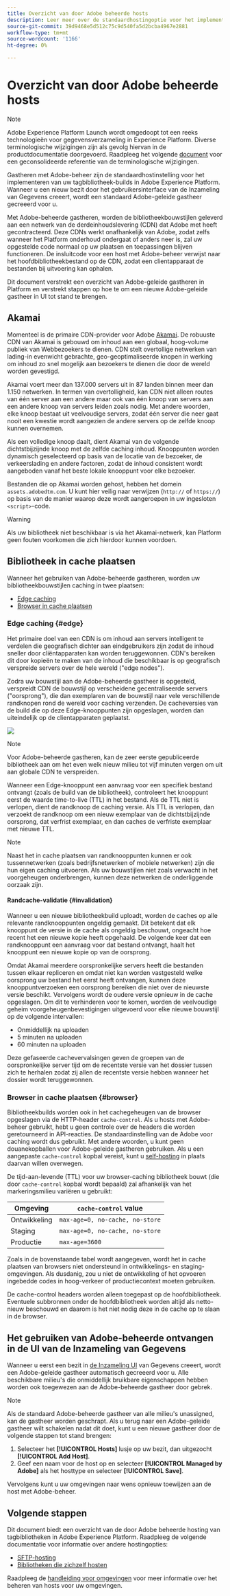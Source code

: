 ```yaml
---
title: Overzicht van door Adobe beheerde hosts
description: Leer meer over de standaardhostingoptie voor het implementeren van builds van tagbibliotheken in Adobe Experience Platform.
source-git-commit: 39d9468e5d512c75c9d540fa5d2bcba4967e2881
workflow-type: tm+mt
source-wordcount: '1166'
ht-degree: 0%

---
```


# Overzicht van door Adobe beheerde hosts

>[!NOTE]
>
>Adobe Experience Platform Launch wordt omgedoopt tot een reeks technologieën voor gegevensverzameling in Experience Platform. Diverse terminologische wijzigingen zijn als gevolg hiervan in de productdocumentatie doorgevoerd. Raadpleeg het volgende [document](../../../term-updates.md) voor een geconsolideerde referentie van de terminologische wijzigingen.

Gastheren met Adobe-beheer zijn de standaardhostinstelling voor het implementeren van uw tagbibliotheek-builds in Adobe Experience Platform. Wanneer u een nieuw bezit door het gebruikersinterface van de Inzameling van Gegevens creeert, wordt een standaard Adobe-geleide gastheer gecreeerd voor u.

Met Adobe-beheerde gastheren, worden de bibliotheekbouwstijlen geleverd aan een netwerk van de derdeinhoudslevering (CDN) dat Adobe met heeft gecontracteerd. Deze CDNs werkt onafhankelijk van Adobe, zodat zelfs wanneer het Platform onderhoud ondergaat of anders neer is, zal uw opgestelde code normaal op uw plaatsen en toepassingen blijven functioneren. De insluitcode voor een host met Adobe-beheer verwijst naar het hoofdbibliotheekbestand op de CDN, zodat een clientapparaat de bestanden bij uitvoering kan ophalen.

Dit document verstrekt een overzicht van Adobe-geleide gastheren in Platform en verstrekt stappen op hoe te om een nieuwe Adobe-geleide gastheer in UI tot stand te brengen.

## Akamai

Momenteel is de primaire CDN-provider voor Adobe [Akamai](https://www.akamai.com/). De robuuste CDN van Akamai is gebouwd om inhoud aan een globaal, hoog-volume publiek van Webbezoekers te dienen. CDN stelt overtollige netwerken van lading-in evenwicht gebrachte, geo-geoptimaliseerde knopen in werking om inhoud zo snel mogelijk aan bezoekers te dienen die door de wereld worden gevestigd.

Akamai voert meer dan 137.000 servers uit in 87 landen binnen meer dan 1.150 netwerken. In termen van overtolligheid, kan CDN niet alleen routes van één server aan een andere maar ook van één knoop van servers aan een andere knoop van servers leiden zoals nodig. Met andere woorden, elke knoop bestaat uit veelvoudige servers, zodat één server die neer gaat nooit een kwestie wordt aangezien de andere servers op de zelfde knoop kunnen overnemen.

Als een volledige knoop daalt, dient Akamai van de volgende dichtstbijzijnde knoop met de zelfde caching inhoud. Knooppunten worden dynamisch geselecteerd op basis van de locatie van de bezoeker, de verkeerslading en andere factoren, zodat de inhoud consistent wordt aangeboden vanaf het beste lokale knooppunt voor elke bezoeker.

Bestanden die op Akamai worden gehost, hebben het domein `assets.adobedtm.com`. U kunt hier veilig naar verwijzen (`http://` of `https://`) op basis van de manier waarop deze wordt aangeroepen in uw ingesloten `<script>`-code.

>[!WARNING]
>
>Als uw bibliotheek niet beschikbaar is via het Akamai-netwerk, kan Platform geen fouten voorkomen die zich hierdoor kunnen voordoen.

## Bibliotheek in cache plaatsen

Wanneer het gebruiken van Adobe-beheerde gastheren, worden uw bibliotheekbouwstijlen caching in twee plaatsen:

* [Edge caching](#edge)
* [Browser in cache plaatsen](#browser)

### Edge caching {#edge}

Het primaire doel van een CDN is om inhoud aan servers intelligent te verdelen die geografisch dichter aan eindgebruikers zijn zodat de inhoud sneller door cliëntapparaten kan worden teruggewonnen. CDN&#39;s bereiken dit door kopieën te maken van de inhoud die beschikbaar is op geografisch verspreide servers over de hele wereld (&quot;edge nodes&quot;).

Zodra uw bouwstijl aan de Adobe-beheerde gastheer is opgesteld, verspreidt CDN de bouwstijl op verscheidene gecentraliseerde servers (&quot;oorsprong&quot;), die dan exemplaren van de bouwstijl naar vele verschillende randknopen rond de wereld voor caching verzenden. De cacheversies van de build die op deze Edge-knooppunten zijn opgeslagen, worden dan uiteindelijk op de clientapparaten geplaatst.

![](../images/cdn-diagram.png)

>[!NOTE]
>
>Voor Adobe-beheerde gastheren, kan de zeer eerste gepubliceerde bibliotheek aan om het even welk nieuw milieu tot vijf minuten vergen om uit aan globale CDN te verspreiden.

Wanneer een Edge-knooppunt een aanvraag voor een specifiek bestand ontvangt (zoals de build van de bibliotheek), controleert het knooppunt eerst de waarde time-to-live (TTL) in het bestand. Als de TTL niet is verlopen, dient de randknoop de caching versie. Als TTL is verlopen, dan verzoekt de randknoop om een nieuw exemplaar van de dichtstbijzijnde oorsprong, dat verfrist exemplaar, en dan caches de verfriste exemplaar met nieuwe TTL.

>[!NOTE]
>
>Naast het in cache plaatsen van randknooppunten kunnen er ook tussennetwerken (zoals bedrijfsnetwerken of mobiele netwerken) zijn die hun eigen caching uitvoeren. Als uw bouwstijlen niet zoals verwacht in het voorgeheugen onderbrengen, kunnen deze netwerken de onderliggende oorzaak zijn.

#### Randcache-validatie {#invalidation}

Wanneer u een nieuwe bibliotheekbuild uploadt, worden de caches op alle relevante randknooppunten ongeldig gemaakt. Dit betekent dat elk knooppunt de versie in de cache als ongeldig beschouwt, ongeacht hoe recent het een nieuwe kopie heeft opgehaald. De volgende keer dat een randknooppunt een aanvraag voor dat bestand ontvangt, haalt het knooppunt een nieuwe kopie op van de oorsprong.

Omdat Akamai meerdere oorspronkelijke servers heeft die bestanden tussen elkaar repliceren en omdat niet kan worden vastgesteld welke oorsprong uw bestand het eerst heeft ontvangen, kunnen deze knooppuntverzoeken een oorsprong bereiken die niet over de nieuwste versie beschikt. Vervolgens wordt de oudere versie opnieuw in de cache opgeslagen. Om dit te verhinderen voor te komen, worden de veelvoudige geheim voorgeheugenbevestigingen uitgevoerd voor elke nieuwe bouwstijl op de volgende intervallen:

* Onmiddellijk na uploaden
* 5 minuten na uploaden
* 60 minuten na uploaden

Deze gefaseerde cachevervalsingen geven de groepen van de oorspronkelijke server tijd om de recentste versie van het dossier tussen zich te herhalen zodat zij allen de recentste versie hebben wanneer het dossier wordt teruggewonnen.

### Browser in cache plaatsen {#browser}

Bibliotheekbuilds worden ook in het cachegeheugen van de browser opgeslagen via de HTTP-header `cache-control`. Als u hosts met Adobe-beheer gebruikt, hebt u geen controle over de headers die worden geretourneerd in API-reacties. De standaardinstelling van de Adobe voor caching wordt dus gebruikt. Met andere woorden, u kunt geen douanekopballen voor Adobe-geleide gastheren gebruiken. Als u een aangepaste `cache-control` kopbal vereist, kunt u [self-hosting](self-hosting-libraries.md) in plaats daarvan willen overwegen.

De tijd-aan-levende (TTL) voor uw browser-caching bibliotheek bouwt (die door `cache-control` kopbal wordt bepaald) zal afhankelijk van het markeringsmilieu variëren u gebruikt:

| Omgeving | `cache-control` value |
| --- | --- |
| Ontwikkeling | `max-age=0, no-cache, no-store` |
| Staging | `max-age=0, no-cache, no-store` |
| Productie | `max-age=3600` |

Zoals in de bovenstaande tabel wordt aangegeven, wordt het in cache plaatsen van browsers niet ondersteund in ontwikkelings- en staging-omgevingen. Als dusdanig, zou u niet de ontwikkeling of het opvoeren ingebedde codes in hoog-verkeer of productiecontext moeten gebruiken.

De cache-control headers worden alleen toegepast op de hoofdbibliotheek. Eventuele subbronnen onder de hoofdbibliotheek worden altijd als netto-nieuw beschouwd en daarom is het niet nodig deze in de cache op te slaan in de browser.

## Het gebruiken van Adobe-beheerde ontvangen in de UI van de Inzameling van Gegevens

Wanneer u eerst een bezit in [de Inzameling UI](http://launch.adobe.com/) van Gegevens creeert, wordt een Adobe-geleide gastheer automatisch gecreeerd voor u. Alle beschikbare milieu&#39;s die onmiddellijk bruikbare eigenschappen hebben worden ook toegewezen aan de Adobe-beheerde gastheer door gebrek.

>[!NOTE]
>
>Als de standaard Adobe-beheerde gastheer van alle milieu&#39;s unassigned, kan de gastheer worden geschrapt. Als u terug naar een Adobe-geleide gastheer wilt schakelen nadat dit doet, kunt u een nieuwe gastheer door de volgende stappen tot stand brengen:
>
>1. Selecteer het **[!UICONTROL Hosts]** lusje op uw bezit, dan uitgezocht **[!UICONTROL Add Host]**.
>1. Geef een naam voor de host op en selecteer **[!UICONTROL Managed by Adobe]** als het hosttype en selecteer **[!UICONTROL Save]**.

>
>
Vervolgens kunt u uw omgevingen naar wens opnieuw toewijzen aan de host met Adobe-beheer.

## Volgende stappen

Dit document biedt een overzicht van de door Adobe beheerde hosting van tagbibliotheken in Adobe Experience Platform. Raadpleeg de volgende documentatie voor informatie over andere hostingopties:

* [SFTP-hosting](./sftp-host.md)
* [Bibliotheken die zichzelf hosten](./self-hosting-libraries.md)

Raadpleeg de [handleiding voor omgevingen](../environments.md) voor meer informatie over het beheren van hosts voor uw omgevingen.
